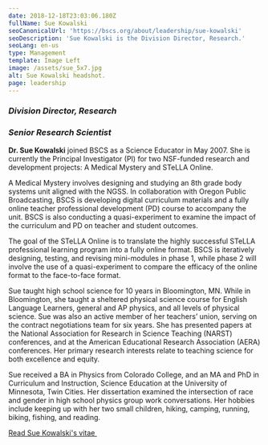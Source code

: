 ```yaml
---
date: 2018-12-18T23:03:06.180Z
fullName: Sue Kowalski
seoCanonicalUrl: 'https://bscs.org/about/leadership/sue-kowalski'
seoDescription: 'Sue Kowalski is the Division Director, Research.'
seoLang: en-us
type: Management
template: Image Left
image: /assets/sue_5x7.jpg
alt: Sue Kowalski headshot.
page: leadership
---
```

### _Division Director, Research_

### _Senior Research Scientist_

**Dr. Sue Kowalski** joined BSCS as a Science Educator in May 2007. She is currently the Principal Investigator (PI) for two NSF-funded research and development projects: A Medical Mystery and STeLLA Online.

A Medical Mystery involves designing and studying an 8th grade body systems unit aligned with the NGSS. In collaboration with Oregon Public Broadcasting, BSCS is developing digital curriculum materials and a fully online teacher professional development (PD) course to accompany the unit. BSCS is also conducting a quasi-experiment to examine the impact of the curriculum and PD on teacher and student outcomes.

The goal of the STeLLA Online is to translate the highly successful STeLLA professional learning program into a fully online format. BSCS is iteratively designing, testing, and revising mini-modules in phase 1, while phase 2 will involve the use of a quasi-experiment to compare the efficacy of the online format to the face-to-face format.

Sue taught high school science for 10 years in Bloomington, MN. While in Bloomington, she taught a sheltered physical science course for English Language Learners, general and AP physics, and all levels of physical science. Sue was also an active member of her teachers’ union, serving on the contract negotiations team for six years. She has presented papers at the National Association for Research in Science Teaching (NARST) conferences, and at the American Educational Research Association (AERA) conferences. Her primary research interests relate to teaching science for both excellence and equity.

Sue received a BA in Physics from Colorado College, and an MA and PhD in Curriculum and Instruction, Science Education at the University of Minnesota, Twin Cities. Her dissertation examined the intersection of race and gender in high school physics group work conversations. Her hobbies include keeping up with her two small children, hiking, camping, running, biking, fishing, and reading.

<a class="btn btn-outline-secondary" href="https://media.bscs.org/bscsmw/leadership/management/sue_kowalski_vitae.pdf" target="_blank" rel="noopener noreferrer">Read Sue Kowalski's vitae&nbsp;<sup><i style="font-size: .65rem" class="fas fa-external-link-alt"></i></sup></a>
